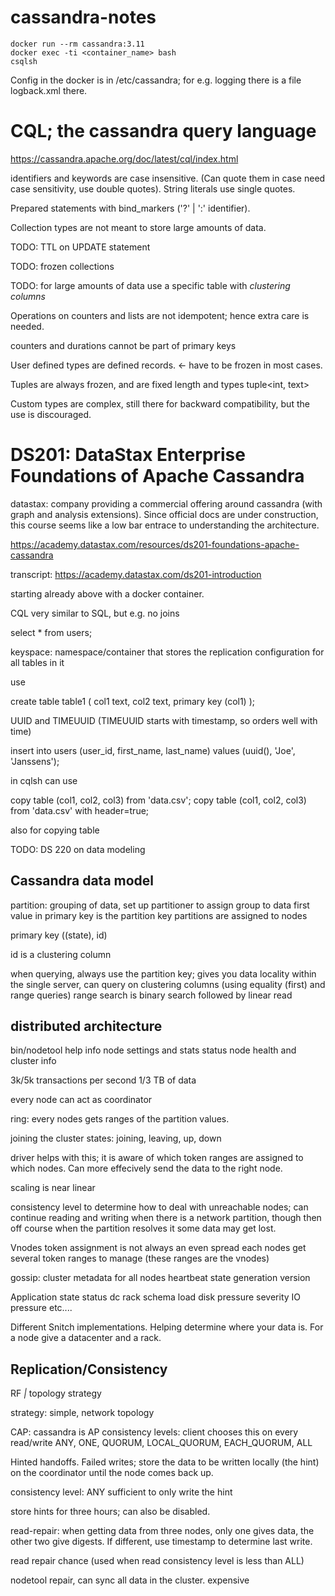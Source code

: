 # cassandra-notes

    docker run --rm cassandra:3.11
    docker exec -ti <container_name> bash
    csqlsh

Config in the docker is in /etc/cassandra; for e.g. logging there is a
file logback.xml there.

# CQL; the cassandra query language

https://cassandra.apache.org/doc/latest/cql/index.html

identifiers and keywords are case insensitive. (Can quote them in case
need case sensitivity, use double quotes).  String literals use single
quotes.

Prepared statements with bind_markers ('?' | ':' identifier).

Collection types are not meant to store large amounts of data.

TODO: TTL on UPDATE statement

TODO: frozen collections

TODO: for large amounts of data use a specific table with *clustering columns*

Operations on counters and lists are not idempotent; hence extra care
is needed.

counters and durations cannot be part of primary keys

User defined types are defined records.  <- have to be frozen in most cases.

Tuples are always frozen, and are fixed length and types tuple<int, text>

Custom types are complex, still there for backward compatibility, but
the use is discouraged.

# DS201: DataStax Enterprise Foundations of Apache Cassandra

datastax: company providing a commercial offering around cassandra
(with graph and analysis extensions).  Since official docs are under
construction, this course seems like a low bar entrace to
understanding the architecture.

https://academy.datastax.com/resources/ds201-foundations-apache-cassandra

transcript: https://academy.datastax.com/ds201-introduction

starting already above with a docker container.

CQL very similar to SQL, but e.g. no joins

select * from users;

keyspace: namespace/container that stores the replication
configuration for all tables in it

use <keyspace>

create table table1 (
  col1 text,
  col2 text,
  primary key (col1)
);

UUID and TIMEUUID (TIMEUUID starts with timestamp, so orders well with
time)

insert into users (user_id, first_name, last_name)
values (uuid(), 'Joe', 'Janssens');

in cqlsh can use

copy table (col1, col2, col3) from 'data.csv';
copy table (col1, col2, col3) from 'data.csv' with header=true;

also for copying table

TODO: DS 220 on data modeling

## Cassandra data model

partition: grouping of data, set up partitioner to assign group to data
first value in primary key is the partition key
partitions are assigned to nodes

primary key ((state), id)

id is a clustering column

when querying, always use the partition key; gives you data locality
within the single server, can query on clustering columns (using
equality (first) and range queries)
range search is binary search followed by linear read

## distributed architecture

bin/nodetool help
	     info       node settings and stats
	     status     node health and cluster info

3k/5k transactions per second
1/3 TB of data

every node can act as coordinator

ring: every nodes gets ranges of the partition values.

joining the cluster
states: joining, leaving, up, down

driver helps with this; it is aware of which token ranges are assigned
to which nodes.  Can more effecively send the data to the right node.

scaling is near linear

consistency level to determine how to deal with unreachable nodes; can
continue reading and writing when there is a network partition, though
then off course when the partition resolves it some data may get lost.

Vnodes
token assignment is not always an even spread
each nodes get several token ranges to manage (these ranges are the
vnodes)

gossip: cluster metadata for all nodes
heartbeat state
  generation
  version

Application state
  status
  dc
  rack
  schema
  load       disk pressure
  severity   IO pressure
  etc....

Different Snitch implementations.  Helping determine where your data
is.  For a node give a datacenter and a rack.

## Replication/Consistency

RF _|_ topology strategy

strategy: simple, network topology

CAP: cassandra is AP
consistency levels:
  client chooses this on every read/write
  ANY, ONE, QUORUM, LOCAL_QUORUM, EACH_QUORUM, ALL

Hinted handoffs.  Failed writes; store the data to be written locally
(the hint) on the coordinator until the node comes back up.

consistency level: ANY sufficient to only write the hint

store hints for three hours; can also be disabled.

read-repair: when getting data from three nodes, only one gives data,
the other two give digests.  If different, use timestamp to determine
last write.

read repair chance (used when read consistency level is less than ALL)

nodetool repair, can sync all data in the cluster.  expensive